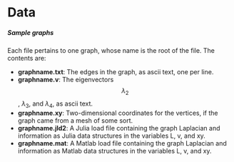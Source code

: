 # Data

##### Sample graphs

Each file pertains to one graph, whose name is the root of the file. The contents are:

- **graphname.txt**: The edges in the graph, as ascii text, one per line.
- **graphname.v**: The eigenvectors $$\lambda_2$$, $\lambda_3$, and $\lambda_4$, as ascii text.
- **graphname.xy**: Two-dimensional coordinates for the vertices, if the graph came from a mesh of some sort.
- **graphname.jld2**: A Julia load file containing the graph Laplacian and information as Julia data structures in the variables L, v, and xy.
- **graphname.mat**: A Matlab load file containing the graph Laplacian and information as Matlab data structures in the variables L, v, and xy.

